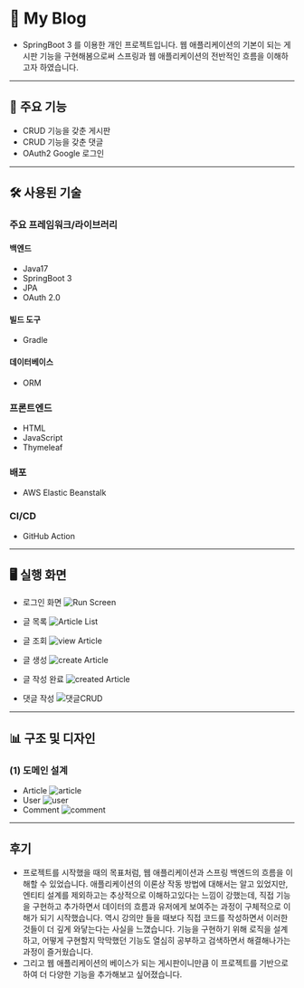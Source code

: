 # 📝 My Blog



- SpringBoot 3 를 이용한 개인 프로젝트입니다.
웹 애플리케이션의 기본이 되는 게시판 기능을 구현해봄으로써 스프링과 웹 애플리케이션의 전반적인 흐름을 이해하고자 하였습니다.
---

## 🚀 주요 기능
- CRUD 기능을 갖춘 게시판
- CRUD 기능을 갖춘 댓글
- OAuth2 Google 로그인

---

## 🛠️ 사용된 기술
### 주요 프레임워크/라이브러리
#### 백엔드
- Java17
- SpringBoot 3
- JPA
- OAuth 2.0

#### 빌드 도구
- Gradle

#### 데이터베이스
- ORM

### 프론트엔드
- HTML
- JavaScript
- Thymeleaf

### 배포
- AWS Elastic Beanstalk

### CI/CD
- GitHub Action

---

## 🖥️ 실행 화면
- 로그인 화면 
![Run Screen](https://github.com/saaut/springbootProject_myBlog/assets/109278065/bc152d02-1c49-430d-9d6d-8ed60f6646ef)

- 글 목록
![Article List](https://github.com/saaut/springbootProject_myBlog/assets/109278065/c0b277b6-860c-4502-b117-371a7ebfa270)

- 글 조회
![view Article](https://github.com/saaut/springbootProject_myBlog/assets/109278065/868e3d63-2dbc-4afc-b1cd-3e191870a88c)
- 글 생성
  ![create Article](https://github.com/saaut/springbootProject_myBlog/assets/109278065/da908f9d-9580-49d6-a8c6-63f5a8abb299)
- 글 작성 완료
  ![created Article](https://github.com/saaut/springbootProject_myBlog/assets/109278065/901504e9-8e36-40a2-a191-7517f627deca)
- 댓글 작성
  ![댓글CRUD](https://github.com/saaut/springbootProject_myBlog/assets/109278065/b6094854-1685-4b80-bea2-d7aed97db4dd)

---

## 📊 구조 및 디자인
### (1) 도메인 설계
- Article
  ![article](https://github.com/saaut/springbootProject_myBlog/assets/109278065/e84fed61-1e84-49d6-876e-92bbe11625d4)
- User
  ![user](https://github.com/saaut/springbootProject_myBlog/assets/109278065/b8825ffa-a5ca-4992-b0c8-4bc716c003bd)
- Comment
  ![comment](https://github.com/saaut/springbootProject_myBlog/assets/109278065/e2327e79-cd9d-449a-ab27-056e0403c5dd)


---


## 후기

- 프로젝트를 시작했을 때의 목표처럼, 웹 애플리케이션과 스프링 백엔드의 흐름을 이해할 수 있었습니다.
  애플리케이션의 이론상 작동 방법에 대해서는 알고 있었지만, 엔티티 설계를 제외하고는 추상적으로 이해하고있다는 느낌이 강했는데, 직접 기능을 구현하고 추가하면서 데이터의 흐름과 유저에게 보여주는 과정이 구체적으로 이해가 되기 시작했습니다.
  역시 강의만 들을 때보다 직접 코드를 작성하면서 이러한 것들이 더 깊게 와닿는다는 사실을 느꼈습니다. 기능을 구현하기 위해 로직을 설계하고, 어떻게 구현할지 막막했던 기능도 열심히 공부하고 검색하면서 해결해나가는 과정이 즐거웠습니다.
- 그리고 웹 애플리케이션의 베이스가 되는 게시판이니만큼 이 프로젝트를 기반으로 하여 더 다양한 기능을 추가해보고 싶어졌습니다.